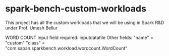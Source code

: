 # spark-bench-custom-workloads
This project has all the custom workloads that we will be using in Spark R&amp;D under Prof. Umesh Bellur

WORD COUNT
Input field required: inputdatafile
Other fields:
  "name" = "custom"
  "class" = "com.sapan.sparkbench.workload.wordcount.WordCount"
